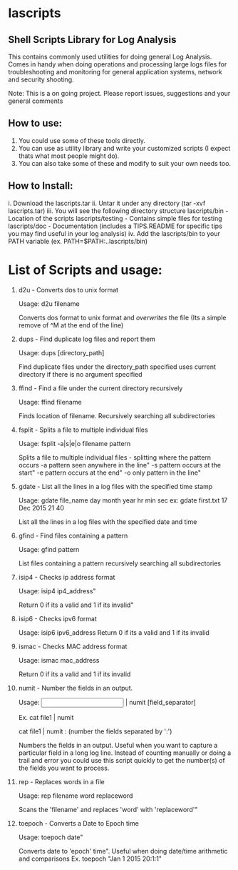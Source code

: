 # lascripts
Shell Scripts Library for Log Analysis
--------------------------------------

This contains commonly used utilities for doing general Log Analysis.  Comes 
in handy when doing operations and processing large logs files for troubleshooting 
and monitoring for general application systems, network and security shooting.  

Note: This is a on going project. Please report issues, suggestions and your general comments

How to use:
-----------

1. You could use some of these tools directly.
2. You can use as utility library and write your customized scripts 
     (I expect thats what most people might do). 
3. You can also take some of these and modify to suit your own needs too.

How to Install:
---------------

i.   Download the lascripts.tar
ii.  Untar it under any directory (tar -xvf lascripts.tar)
iii. You will see the following directory structure
       lascripts/bin     - Location of the scripts
       lascripts/testing - Contains simple files for testing
       lascripts/doc     - Documentation  (includes a TIPS.README for specific tips you may find 
                           useful in your log analysis)
iv.  Add the lascripts/bin to your PATH variable (ex. PATH=$PATH:..lascripts/bin)


List of Scripts and usage:
==========================

1. d2u  - Converts dos to unix format

   Usage: d2u filename

   Converts dos format to unix format and *overwrites* the file
   (Its a simple remove of ^M at the end of the line)

2. dups - Find duplicate log files and report them

   Usage: dups [directory_path]

   Find duplicate files under the directory_path specified
   uses current directory if there is no argument specified

3. ffind - Find a file under the current directory recursively
  
   Usage: ffind filename

   Finds location of filename. Recursively searching all subdirectories

4. fsplit - Splits a file to multiple individual files

   Usage: fsplit -a|s|e|o filename pattern

   Splits a file to multiple individual files - splitting where the pattern occurs
    -a pattern seen anywhere in the line"
    -s pattern occurs at the start"
    -e pattern occurs at the end"
    -o only pattern in the line"

5. gdate - List all the lines in a log files with the specified time stamp

   Usage: gdate file_name day month year hr min sec
          ex: gdate first.txt 17 Dec 2015 21 40

   List all the lines in a log files with the specified date and time

6. gfind - Find files containing a pattern

   Usage: gfind pattern

   List files containing a pattern recursively searching all subdirectories

7. isip4 - Checks ip address format

   Usage: isip4 ip4_address"

   Return 0 if its a valid and 1 if its invalid"

8. isip6 - Checks ipv6 format

   Usage: isip6 ipv6_address
   Return 0 if its a valid and 1 if its invalid

9. ismac - Checks MAC address format

   Usage: ismac mac_address

   Return 0 if its a valid and 1 if its invalid

10. numit - Number the fields in an output.

    Usage: <input> | numit  [field_separator]

    Ex.
    cat file1 | numit  

    cat file1 | numit :
       (number the fields separated by ':')

    Numbers the fields in an output. Useful when you want to capture a particular field 
    in a long log line. Instead of counting manually or doing a trail and error
    you could use this script quickly to get the number(s) of the fields you want to process.

11. rep - Replaces words in a file

    Usage: rep filename word replaceword

    Scans the 'filename' and replaces 'word' with 'replaceword'"

12. toepoch - Converts a Date to Epoch time

    Usage: toepoch date"

    Converts date to 'epoch' time". Useful when doing date/time arithmetic and comparisons
    Ex. toepoch "Jan 1 2015 20:1:1"

